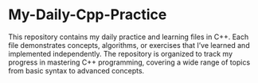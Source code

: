 # My-Daily-Cpp-Practice
This repository contains my daily practice and learning files in C++. Each file demonstrates concepts, algorithms, or exercises that I’ve learned and implemented independently. The repository is organized to track my progress in mastering C++ programming, covering a wide range of topics from basic syntax to advanced concepts.
